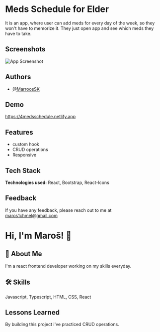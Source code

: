 
# Meds Schedule for Elder 

It is an app, where user can add meds for every day of the week, so they won't have to memorize it. They just open app and see which meds they have to take.


## Screenshots

![App Screenshot](https://i.postimg.cc/Wb2qrSBL/4-meds.jpg)


## Authors

- [@MarroosSK](https://github.com/MarroosSK)


## Demo

https://4medsschedule.netlify.app


## Features

- custom hook
- CRUD operations
- Responsive



## Tech Stack

**Technologies used:** React, Bootstrap, React-Icons



## Feedback

If you have any feedback, please reach out to me at maros1chmel@gmail.com


# Hi, I'm Maroš! 👋


## 🚀 About Me
I'm a react frontend developer working on my skills everyday.


## 🛠 Skills
Javascript, Typescript, HTML, CSS, React


## Lessons Learned

By building this project i've practiced CRUD operations.

